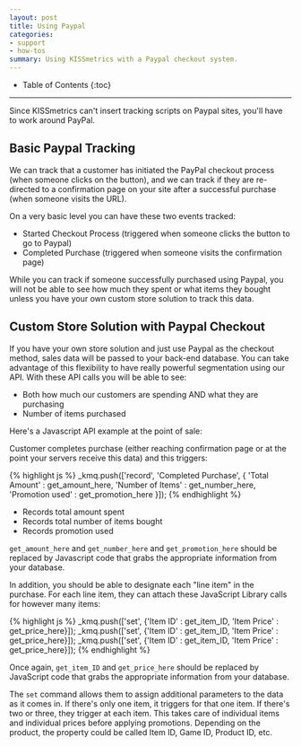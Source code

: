 ```yaml
---
layout: post
title: Using Paypal
categories:
- support
- how-tos
summary: Using KISSmetrics with a Paypal checkout system.
---
```

* Table of Contents
{:toc}
* * *

Since KISSmetrics can't insert tracking scripts on Paypal sites, you'll have to work around PayPal.

## Basic Paypal Tracking

We can track that a customer has initiated the PayPal checkout process (when someone clicks on the button), and we can track if they are re-directed to a confirmation page on your site after a successful purchase (when someone visits the URL).

On a very basic level you can have these two events tracked:

* Started Checkout Process (triggered when someone clicks the button to go to Paypal)
* Completed Purchase (triggered when someone visits the confirmation page)

While you can track if someone successfully purchased using Paypal, you will not be able to see how much they spent or what items they bought unless you have your own custom store solution to track this data.

## Custom Store Solution with Paypal Checkout

If you have your own store solution and just use Paypal as the checkout method, sales data will be passed to your back-end database. You can take advantage of this flexibility to have really powerful segmentation using our API. With these API calls you will be able to see:

* Both how much our customers are spending AND what they are purchasing
* Number of items purchased

Here's a Javascript API example at the point of sale:

Customer completes purchase (either reaching confirmation page or at the point your servers receive this data) and this triggers:

{% highlight js %}
_kmq.push(['record', 'Completed Purchase', {
  'Total Amount' : get_amount_here,
  'Number of Items' : get_number_here,
  'Promotion used' : get_promotion_here }]);
{% endhighlight %}

* Records total amount spent
* Records total number of items bought
* Records promotion used

`get_amount_here` and `get_number_here` and `get_promotion_here` should be replaced by Javascript code that grabs the appropriate information from your database.

In addition, you should be able to designate each "line item" in the purchase. For each line item, they can attach these JavaScript Library calls for however many items:

{% highlight js %}
_kmq.push(['set', {'Item ID' : get_item_ID, 'Item Price' : get_price_here}]);
_kmq.push(['set', {'Item ID' : get_item_ID, 'Item Price' : get_price_here}]);
_kmq.push(['set', {'Item ID' : get_item_ID, 'Item Price' : get_price_here}]);
{% endhighlight %}

Once again, `get_item_ID` and `get_price_here` should be replaced by JavaScript code that grabs the appropriate information from your database.

The `set` command allows them to assign additional parameters to the data as it comes in. If there's only one item, it triggers for that one item. If there's two or three, they trigger at each item. This takes care of individual items and individual prices before applying promotions. Depending on the product, the property could be called Item ID, Game ID, Product ID, etc.
